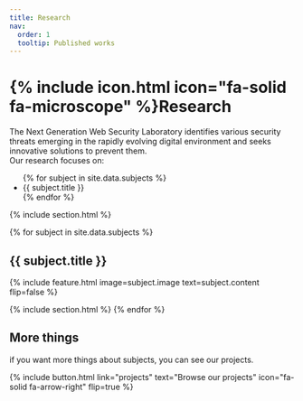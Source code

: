 ```yaml
---
title: Research
nav:
  order: 1
  tooltip: Published works
---
```


# {% include icon.html icon="fa-solid fa-microscope" %}Research

<div>
The Next Generation Web Security Laboratory identifies various security threats emerging in the rapidly evolving digital environment and seeks innovative solutions to prevent them.

</div>

<span>
Our research focuses on:
</span>

<ul>
  {% for subject in site.data.subjects %}
    <li>{{ subject.title }}</li>
  {% endfor %}
</ul>


{% include section.html %}

{% for subject in site.data.subjects %}
  <h2>{{ subject.title }}</h2>
  {% 
  include feature.html 
  image=subject.image 
  text=subject.content 
  flip=false
  %}

  {% include section.html %}
{% endfor %}

## More things
if you want more things about subjects, you can see our projects.

{%
  include button.html
  link="projects"
  text="Browse our projects"
  icon="fa-solid fa-arrow-right"
  flip=true
%}




